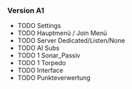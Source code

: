 ### Version A1
+ TODO Settings
+ TODO Hauptmenü / Join Menü
+ TODO Server Dedicated/Listen/None
+ TODO AI Subs
+ TODO 1 Sonar_Passiv
+ TODO 1 Torpedo
+ TODO Interface
+ TODO Punkteverwertung
